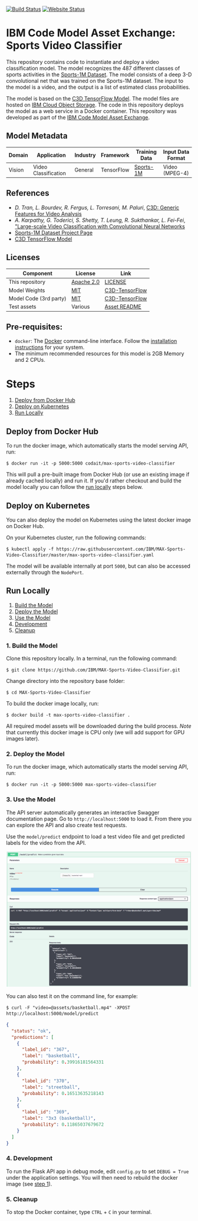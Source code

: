 [![Build Status](https://travis-ci.com/IBM/MAX-Sports-Video-Classifier.svg?branch=master)](https://travis-ci.com/IBM/MAX-Sports-Video-Classifier) [![Website Status](https://img.shields.io/website/http/max-sports-video-classifier.max.us-south.containers.appdomain.cloud/swagger.json.svg?label=api+demo)](http://max-sports-video-classifier.max.us-south.containers.appdomain.cloud/)

# IBM Code Model Asset Exchange: Sports Video Classifier

This repository contains code to instantiate and deploy a video classification model. The model recognizes the 487 different classes of sports activities in the [Sports-1M Dataset](https://cs.stanford.edu/people/karpathy/deepvideo/). The model consists of a deep 3-D convolutional net that was trained on the Sports-1M dataset. The input to the model is a video, and the output is a list of estimated class probabilities.

The model is based on the [C3D TensorFlow Model](https://github.com/hx173149/C3D-tensorflow). The model files are hosted on [IBM Cloud Object Storage](http://max-assets.s3-api.us-geo.objectstorage.softlayer.net/tf/c3d/max_c3d_sports1m_tf.tar.gz). The code in this repository deploys the model as a web service in a Docker container. This repository was developed as part of the [IBM Code Model Asset Exchange](https://developer.ibm.com/code/exchanges/models/).

## Model Metadata
| Domain | Application | Industry  | Framework | Training Data | Input Data Format |
| ------------- | --------  | -------- | --------- | --------- | -------------- | 
| Vision | Video Classification | General | TensorFlow | [Sports-1M](https://cs.stanford.edu/people/karpathy/deepvideo/) | Video (MPEG-4)| 

## References
* _D. Tran, L. Bourdev, R. Fergus, L. Torresani, M. Paluri_, [C3D: Generic Features for Video Analysis](http://vlg.cs.dartmouth.edu/c3d/)
* _A. Karpathy, G. Toderici, S. Shetty, T. Leung, R. Sukthankar, L. Fei-Fei_, ["Large-scale Video Classification with Convolutional Neural Networks](https://cs.stanford.edu/people/karpathy/deepvideo/deepvideo_cvpr2014.pdf)
* [Sports-1M Dataset Project Page](https://cs.stanford.edu/people/karpathy/deepvideo/)
* [C3D TensorFlow Model](https://github.com/hx173149/C3D-tensorflow)

## Licenses

| Component | License | Link  |
| ------------- | --------  | -------- |
| This repository | [Apache 2.0](https://www.apache.org/licenses/LICENSE-2.0) | [LICENSE](LICENSE) |
| Model Weights | [MIT](https://opensource.org/licenses/MIT) | [C3D-TensorFlow](https://github.com/hx173149/C3D-tensorflow) |
| Model Code (3rd party) | [MIT](https://opensource.org/licenses/MIT) | [C3D-TensorFlow](https://github.com/hx173149/C3D-tensorflow) |
| Test assets | Various | [Asset README](assets/README.md) |

## Pre-requisites:

* `docker`: The [Docker](https://www.docker.com/) command-line interface. Follow the [installation instructions](https://docs.docker.com/install/) for your system.
* The minimum recommended resources for this model is 2GB Memory and 2 CPUs.

# Steps

1. [Deploy from Docker Hub](#deploy-from-docker-hub)
2. [Deploy on Kubernetes](#deploy-on-kubernetes)
3. [Run Locally](#run-locally)

## Deploy from Docker Hub

To run the docker image, which automatically starts the model serving API, run:

```
$ docker run -it -p 5000:5000 codait/max-sports-video-classifier
```

This will pull a pre-built image from Docker Hub (or use an existing image if already cached locally) and run it.
If you'd rather checkout and build the model locally you can follow the [run locally](#run-locally) steps below.

## Deploy on Kubernetes

You can also deploy the model on Kubernetes using the latest docker image on Docker Hub.

On your Kubernetes cluster, run the following commands:

```
$ kubectl apply -f https://raw.githubusercontent.com/IBM/MAX-Sports-Video-Classifier/master/max-sports-video-classifier.yaml
```

The model will be available internally at port `5000`, but can also be accessed externally through the `NodePort`.

## Run Locally

1. [Build the Model](#1-build-the-model)
2. [Deploy the Model](#2-deploy-the-model)
3. [Use the Model](#3-use-the-model)
4. [Development](#4-development)
5. [Cleanup](#5-cleanup)

### 1. Build the Model

Clone this repository locally. In a terminal, run the following command:

```
$ git clone https://github.com/IBM/MAX-Sports-Video-Classifier.git
```

Change directory into the repository base folder:

```
$ cd MAX-Sports-Video-Classifier
```

To build the docker image locally, run: 

```
$ docker build -t max-sports-video-classifier .
```

All required model assets will be downloaded during the build process. _Note_ that currently this docker image is CPU only (we will add support for GPU images later).

### 2. Deploy the Model

To run the docker image, which automatically starts the model serving API, run:

```
$ docker run -it -p 5000:5000 max-sports-video-classifier
```

### 3. Use the Model

The API server automatically generates an interactive Swagger documentation page. Go to `http://localhost:5000` to load it. From there you can explore the API and also create test requests.

Use the `model/predict` endpoint to load a test video file and get predicted labels for the video from the API.

![Swagger Doc Screenshot](docs/swagger-screenshot.png)

You can also test it on the command line, for example:

```
$ curl -F "video=@assets/basketball.mp4" -XPOST http://localhost:5000/model/predict
```

```json
{
  "status": "ok",
  "predictions": [
    {
      "label_id": "367",
      "label": "basketball",
      "probability": 0.39916181564331
    },
    {
      "label_id": "370",
      "label": "streetball",
      "probability": 0.16513635218143
    },
    {
      "label_id": "369",
      "label": "3x3 (basketball)",
      "probability": 0.11865037679672
    }
  ]
}
```

### 4. Development

To run the Flask API app in debug mode, edit `config.py` to set `DEBUG = True` under the application settings. You will then need to rebuild the docker image (see [step 1](#1-build-the-model)).

### 5. Cleanup

To stop the Docker container, type `CTRL` + `C` in your terminal.
